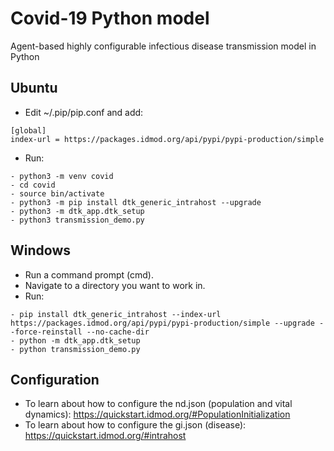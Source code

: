 # Covid-19 Python model
Agent-based highly configurable infectious disease transmission model in Python

## Ubuntu

- Edit ~/.pip/pip.conf and add:
```
[global]
index-url = https://packages.idmod.org/api/pypi/pypi-production/simple
```
- Run:

```
- python3 -m venv covid
- cd covid
- source bin/activate
- python3 -m pip install dtk_generic_intrahost --upgrade
- python3 -m dtk_app.dtk_setup
- python3 transmission_demo.py
```

## Windows

- Run a command prompt (cmd).
- Navigate to a directory you want to work in.
- Run:
```
- pip install dtk_generic_intrahost --index-url https://packages.idmod.org/api/pypi/pypi-production/simple --upgrade --force-reinstall --no-cache-dir
- python -m dtk_app.dtk_setup
- python transmission_demo.py
```

## Configuration
- To learn about how to configure the nd.json (population and vital dynamics): https://quickstart.idmod.org/#PopulationInitialization
- To learn about how to configure the gi.json (disease): https://quickstart.idmod.org/#intrahost
